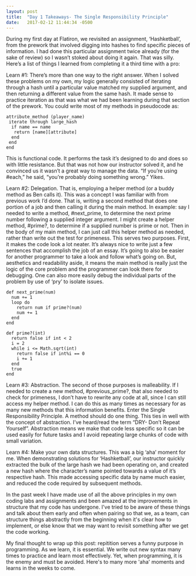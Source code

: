 ```yaml
---
layout: post
title:  "Day 1 Takeaways- The Single Responsibility Principle"
date:   2017-02-12 11:44:34 -0500
---
```


During my first day at Flatiron, we revisited an assignment, ‘Hashketball’, from the prework that involved digging into hashes to find specific pieces of information. I had done this particular assignment twice already (for the sake of review) so I wasn’t stoked about doing it again. That was silly. Here’s a list of things I learned from completing it a third time with a pro:

Learn #1: There’s more than one way to the right answer. When I solved these problems on my own, my logic generally consisted of iterating through a hash until a particular value matched my supplied argument, and then returning a different value from the same hash. It made sense to practice iteration as that was what we had been learning during that section of the prework. You could write most of my methods in pseudocode as:

```
attribute_method (player_name)
 iterate through large_hash
  if name == name
   return [name][attribute]
  end
 end
end
```

This is functional code. It performs the task it’s designed to do and does so with little resistance. But that was not how our instructor solved it, and he convinced us it wasn’t a great way to manage the data. “If you’re using #each,” he said, “you’re probably doing something wrong.” Yikes.

Learn #2: Delegation. That is, employing a helper method (or a buddy method as Ben calls it). This was a concept I was familiar with from previous work I’d done. That is, writing a second method that does one portion of a job and then calling it during the main method. In example: say I needed to write a method, #next_prime, to determine the next prime number following a supplied integer argument. I might create a helper method, #prime?, to determine if a supplied number is prime or not. Then in the body of my main method, I can just call this helper method as needed, rather than write out the test for primeness. 
This serves two purposes. First, it makes the code look a lot neater. It’s always nice to write just a few sentences that accomplish the job of an essay. It’s going to also be easier for another programmer to take a look and follow what’s going on. But, aesthetics and readability aside, it means the main method is really just the logic of the core problem and the programmer can look there for debugging. One can also more easily debug the individual parts of the problem by use of ‘pry’ to isolate issues. 

```
def next_prime(num)
  num += 1
  loop do
    return num if prime?(num)
    num += 1
  end
end

def prime?(int)
  return false if int < 2
  i = 2
  while i <= Math.sqrt(int)
    return false if int%i == 0
    i += 1
  end
  true
end
```

Learn #3: Abstraction. The second of those purposes is malleability. If I needed to create a new method, #previous_prime?, that also needed to check for primeness, I don’t have to rewrite any code at all, since I can still access my helper method. I can do this as many times as necessary for as many new methods that this information benefits. Enter the Single Responsibility Principle. A method should do one thing. This ties in well with the concept of abstraction. I’ve heard/read the term “DRY- Don’t Repeat Yourself”. Abstraction means we make that code less specific so it can be used easily for future tasks and I avoid repeating large chunks of code with small variation. 

Learn #4: Make your own data structures. This was a big ‘aha’ moment for me. When demonstrating solutions for ‘Hashketball’, our instructor quickly extracted the bulk of the large hash we had been operating on, and created a new hash where the character’s name pointed towards a value of it’s respective hash. This made accessing specific data by name much easier, and reduced the code required by subsequent methods.	

In the past week I have made use of all the above principles in my own coding labs and assignments and been amazed at the improvements in structure that my code has undergone. I've tried to be aware of these things and talk about them early and often when pairing so that we, as a team, can structure things abstractly from the beginning when it's clear how to implement, or else know that we may want to revisit something after we get the code working. 

My final thought to wrap up this post: repitition serves a funny purpose in programming. As we learn, it is essential. We write out new syntax many times to practice and learn most effectively. Yet, when programming, it is the enemy and must be avoided. Here's to many more 'aha' moments and learns in the weeks to come.





